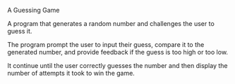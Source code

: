 A Guessing Game

A program that generates a random number and challenges the user to guess it.

The program prompt the user to input their guess, compare it to the generated number, and provide feedback if the guess is too high or too low.

It continue until the user correctly guesses the number and then display the number of attempts it took to win the game.
